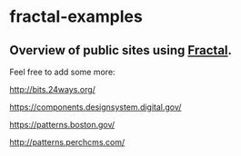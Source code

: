 # fractal-examples
Overview of public sites using [Fractal](https://github.com/frctl/fractal).
---

Feel free to add some more:

http://bits.24ways.org/

https://components.designsystem.digital.gov/

https://patterns.boston.gov/

http://patterns.perchcms.com/
